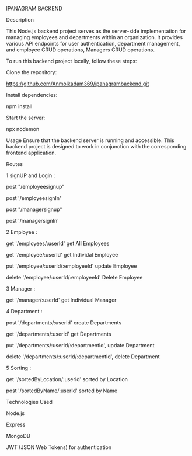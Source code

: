 
IPANAGRAM BACKEND 


Description


This Node.js backend project serves as the server-side implementation for managing employees and departments within an organization. It provides various API endpoints for user authentication, department management, and employee CRUD operations, Managers CRUD operations.


To run this backend project locally, follow these steps:

Clone the repository:

https://github.com/Anmolkadam369/ipanagrambackend.git


Install dependencies:


npm install


Start the server:


npx nodemon


Usage
Ensure that the backend server is running and accessible. This backend project is designed to work in conjunction with the corresponding frontend application.

Routes

1 signUP and Login :

post "/employeesignup"

post '/employeesignIn'

post "/managersignup"

post '/managersignIn'



2 Employee : 

get '/employees/:userId'     get All Employees

get '/employee/:userId'      get Individal Employee 

put '/employee/:userId/:employeeId'     update Employee

delete '/employee/:userId/:employeeId'   Delete Employee


3 Manager : 

get '/manager/:userId'       get Individual Manager 


4 Department : 

post '/departments/:userId'                        create Departments

get '/departments/:userId'                          get Departments

put '/departments/:userId/:departmentId',          update Department

delete '/departments/:userId/:departmentId',       delete Department


5 Sorting : 

get '/sortedByLocation/:userId'                 sorted by Location

post '/sortedByName/:userId'                     sorted by Name



Technologies Used


Node.js

Express

MongoDB

JWT (JSON Web Tokens) for authentication

